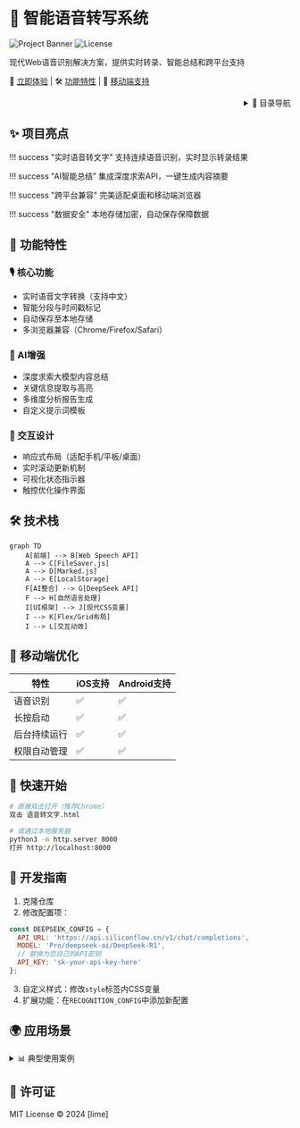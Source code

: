 # 🎤 智能语音转写系统

![Project Banner](https://img.shields.io/badge/Type-HTML5-%23E34F26?style=for-the-badge&logo=html5)
![License](https://img.shields.io/badge/License-MIT-blue?style=for-the-badge)

现代Web语音识别解决方案，提供实时转录、智能总结和跨平台支持

📂 [立即体验](语音转文字.html) | 🛠 [功能特性](#rocket-功能特性) | 📱 [移动端支持](#iphone-移动端优化)

<div align="right">
<details>
<summary>📑 目录导航</summary>

1. [✨ 项目亮点](#-项目亮点)
2. [🚀 功能特性](#rocket-功能特性)
3. [🛠 技术栈](#-技术栈)
4. [📱 移动端优化](#iphone-移动端优化)
5. [🏁 快速开始](#-快速开始)
6. [🔧 开发指南](#-开发指南)
7. [🌍 应用场景](#-应用场景)
</details>
</div>

## ✨ 项目亮点

<div class="grid" markdown>
!!! success "实时语音转文字"
    支持连续语音识别，实时显示转录结果

!!! success "AI智能总结"
    集成深度求索API，一键生成内容摘要

!!! success "跨平台兼容"
    完美适配桌面和移动端浏览器

!!! success "数据安全"
    本地存储加密，自动保存保障数据
</div>

## :rocket: 功能特性

### 🎙 核心功能
- 实时语音文字转换（支持中文）
- 智能分段与时间戳标记
- 自动保存至本地存储
- 多浏览器兼容（Chrome/Firefox/Safari）

### 🧠 AI增强
- 深度求索大模型内容总结
- 关键信息提取与高亮
- 多维度分析报告生成
- 自定义提示词模板

### 🎨 交互设计
- 响应式布局（适配手机/平板/桌面）
- 实时滚动更新机制
- 可视化状态指示器
- 触控优化操作界面

## 🛠 技术栈

```mermaid
graph TD
    A[前端] --> B[Web Speech API]
    A --> C[FileSaver.js]
    A --> D[Marked.js]
    A --> E[LocalStorage]
    F[AI整合] --> G[DeepSeek API]
    F --> H[自然语言处理]
    I[UI框架] --> J[现代CSS变量]
    I --> K[Flex/Grid布局]
    I --> L[交互动效]
```

## :iphone: 移动端优化

| 特性                | iOS支持 | Android支持 |
|---------------------|---------|-------------|
| 语音识别            | ✅       | ✅           |
| 长按启动            | ✅       | ✅           |
| 后台持续运行        | ✅       | ✅           |
| 权限自动管理        | ✅       | ✅           |

## 🏁 快速开始

```bash
# 直接双击打开（推荐Chrome）
双击 语音转文字.html

# 或通过本地服务器
python3 -m http.server 8000
打开 http://localhost:8000
```

## 🔧 开发指南

1. 克隆仓库
2. 修改配置项：
```javascript
const DEEPSEEK_CONFIG = {
  API_URL: 'https://api.siliconflow.cn/v1/chat/completions',
  MODEL: 'Pro/deepseek-ai/DeepSeek-R1',
  // 替换为您自己的API密钥
  API_KEY: 'sk-your-api-key-here' 
};
```
3. 自定义样式：修改`style`标签内CSS变量
4. 扩展功能：在`RECOGNITION_CONFIG`中添加新配置

## 🌍 应用场景

<details>
<summary>📊 典型使用案例</summary>

- 会议实时记录
- 访谈内容整理
- 课程讲座转录
- 内容创作助手
- 语音备忘录转换
</details>

## 📜 许可证
MIT License © 2024 [lime]
